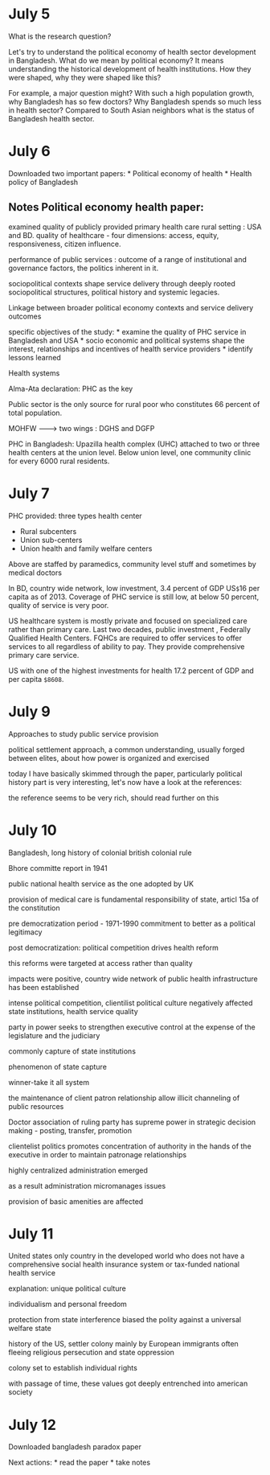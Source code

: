 # July 5 
What is the research question? 

Let's try to  understand the political economy of health sector development in Bangladesh. What do we mean by political economy? It means understanding the historical development of health institutions. How they were shaped, why they were shaped like this? 

For example, a major question might? With such a high population growth, why Bangladesh has so few doctors? Why Bangladesh spends so much less in health sector? Compared to South Asian neighbors what is the status of Bangladesh health sector.

# July 6

Downloaded two important papers: 
    * Political economy of health 
    * Health policy of Bangladesh


## Notes Political economy health paper: 
examined quality of publicly provided primary health care rural setting : USA and BD. quality of healthcare - four dimensions: access, equity, responsiveness, citizen influence. 

performance of public services : outcome of a range of institutional and governance factors, the politics inherent in it. 

sociopolitical contexts shape service delivery through deeply rooted sociopolitical structures, political history and systemic legacies. 

Linkage between broader political economy contexts and service delivery outcomes

specific objectives of the study: 
    * examine the quality of PHC service in Bangladesh and USA
    * socio economic and political systems shape the interest, relationships and incentives of health service providers
    * identify lessons learned 

Health systems

Alma-Ata declaration: PHC as the key

Public sector is the only source for rural poor who constitutes 66 percent of total population.

MOHFW ---> two wings : DGHS and DGFP 

PHC in Bangladesh: Upazilla health complex (UHC) attached to two or three health centers at the union level. Below union level, one community clinic for every 6000 rural residents. 

# July 7

PHC provided: three types health center

* Rural subcenters
* Union sub-centers 
* Union health and family welfare centers 

Above are staffed by paramedics, community level stuff and sometimes by medical doctors

In BD, country wide network, low investment, 3.4 percent of GDP US`$`16 per capita as of 2013. Coverage of PHC service is still low, at below 50 percent, quality of service is very poor.

US healthcare system is mostly private and focused on specialized care rather than primary care. Last two decades, public investment , Federally Qualified Health Centers. FQHCs are required to offer services to offer services to all regardless of ability to pay. They provide comprehensive primary care service.

US with one of the highest investments for health 17.2 percent of GDP and per capita `$8608`.

# July 9

Approaches to study public service provision 

political settlement approach, a common understanding, usually forged between elites, about how power is organized and exercised

today I have basically skimmed through the paper, particularly political history part is very interesting, let's now have a look at the references: 

the reference seems to be very rich, should read further on this

# July 10

Bangladesh, long history of colonial british colonial rule 

Bhore committe report in 1941

public national health service as the one adopted by UK 

provision of medical care is fundamental responsibility of state, articl 15a of the constitution 

pre democratization period - 1971-1990
commitment to better as a political legitimacy 

post democratization: political competition drives health reform

this reforms were targeted at access rather than quality 

impacts were positive, country wide network of public health infrastructure has been established

intense political competition, clientilist political culture 
negatively affected state institutions, health service quality

party in power seeks to strengthen executive control at the expense of the legislature and the judiciary

commonly capture of state institutions

phenomenon of state capture 

winner-take it all system 

the maintenance of client patron relationship 
allow illicit channeling of public resources

Doctor association of ruling party has supreme power in strategic decision making - posting, transfer, promotion

clientelist politics promotes concentration of authority in the hands of the executive in order to maintain patronage relationships

highly centralized administration emerged

as a result administration micromanages issues 

provision of basic amenities are affected

# July 11

United states only country in the developed world who does not have a comprehensive social health insurance system or tax-funded national health service 

explanation: unique political culture

individualism and personal freedom

protection from state interference
biased the polity against a universal welfare state 

history of the US, settler colony
mainly by European immigrants
often fleeing religious persecution and state oppression 

colony set to establish individual rights 

with passage of time, these values got deeply entrenched into american society 

# July 12 

Downloaded bangladesh paradox paper

Next actions: 
    * read the paper 
    * take notes 

